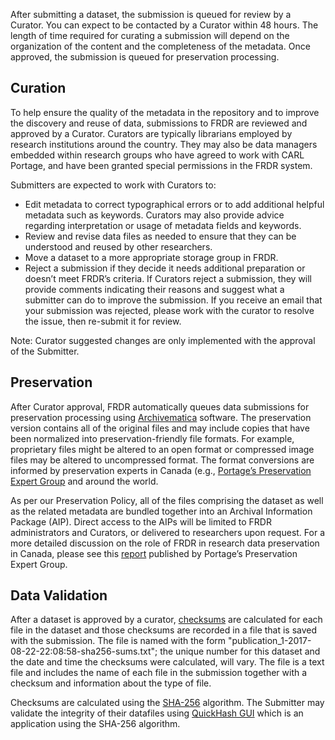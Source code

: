 ﻿After submitting a dataset, the submission is queued for review by a Curator. You can expect to be contacted by a Curator within 48 hours. The length of time required for curating a submission will depend on the organization of the content and the completeness of the metadata. Once approved, the submission is queued for preservation processing.

## Curation
To help ensure the quality of the metadata in the repository and to improve the discovery and reuse of data, submissions to FRDR are reviewed and approved by a Curator. Curators are typically librarians employed by research institutions around the country. They may also be data managers embedded within research groups who have agreed to work with CARL Portage, and have been granted special permissions in the FRDR system. 

Submitters are expected to work with Curators to:

* Edit metadata to correct typographical errors or to add additional helpful metadata such as keywords. Curators may also provide advice regarding interpretation or usage of metadata fields and keywords.
* Review and revise data files as needed to ensure that they can be understood and reused by other researchers.
* Move a dataset to a more appropriate storage group in FRDR.
* Reject a submission if they decide it needs additional preparation or doesn’t meet FRDR’s criteria. If Curators reject a submission, they will provide comments indicating their reasons and suggest what a submitter can do to improve the submission.  If you receive an email that your submission was rejected, please work with the curator to resolve the issue, then re-submit it for review.

Note: Curator suggested changes are only implemented with the approval of the Submitter.


## Preservation

After Curator approval, FRDR automatically queues data submissions for preservation processing using [Archivematica](https://www.archivematica.org) software. The preservation version contains all of the original files and may include copies that have been normalized into  preservation-friendly file formats. For example, proprietary files might be altered to an open format or compressed image files may be altered to uncompressed format. The format conversions are informed by preservation experts in Canada (e.g., [Portage’s Preservation Expert Group](https://portagenetwork.ca/working-with-portage/network-of-expertise/portage-preservation-expert-group/) and around the world.

As per our Preservation Policy, all of the files comprising the dataset as well as the related metadata are bundled together into an Archival Information Package (AIP). Direct access to the AIPs will be limited to FRDR administrators and Curators, or delivered to researchers upon request. For a more detailed discussion on the role of FRDR in research data preservation in Canada, please see this [report](https://portagenetwork.ca/wp-content/uploads/2018/05/Portage-PEG-WhitePaper-EN.pdf) published by Portage’s Preservation Expert Group.

## Data Validation
After a dataset is approved by a curator, [checksums](https://en.wikipedia.org/wiki/Checksum) are calculated for each file in the dataset and those checksums are recorded in a file that is saved with the submission. The file is named with the form "publication_1-2017-08-22-22:08:58-sha256-sums.txt";  the unique number for this dataset and the date and time the checksums were calculated, will vary. The file is a text file and includes the name of each file in the submission together with a checksum and information about the type of file.

Checksums are calculated using the [SHA-256](https://en.wikipedia.org/wiki/SHA-2) algorithm. The Submitter may validate the integrity of their datafiles using [QuickHash GUI](http://quickhash-gui.org/) which is an application using the SHA-256 algorithm.
